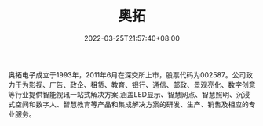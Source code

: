 ﻿---
weight: 
title: "奥拓"
description: "奥拓电子成立于1993年，2011年6月在深交所上市，股票代码为002587。公司致力于为影视、广告、政企、租赁、教育、银行、通信、邮政、景观亮化、数字创意等行业提供智能视讯一站式解决方案,涵盖LED显示、智慧网点、智慧照明、沉浸式空间和数字人、智慧教育等产品和集成解决方案的研发、生产、销售及相应的专业服务。"
date: 2022-03-25T21:57:40+08:00
lastmod: 2022-03-25T16:45:40+08:00
draft: false
authors: ["Metabd"]
featuredImage: "342.jpg"
link: "https://www.aoto.com/"
tags: ["奥拓","AR/VR/MR/XR"]
categories: ["navigation"]
navigation: ["AR/VR/MR/XR"]
lightgallery: true
toc: true
pinned: false
recommend: false
recommend1: false
---
奥拓电子成立于1993年，2011年6月在深交所上市，股票代码为002587。公司致力于为影视、广告、政企、租赁、教育、银行、通信、邮政、景观亮化、数字创意等行业提供智能视讯一站式解决方案,涵盖LED显示、智慧网点、智慧照明、沉浸式空间和数字人、智慧教育等产品和集成解决方案的研发、生产、销售及相应的专业服务。
